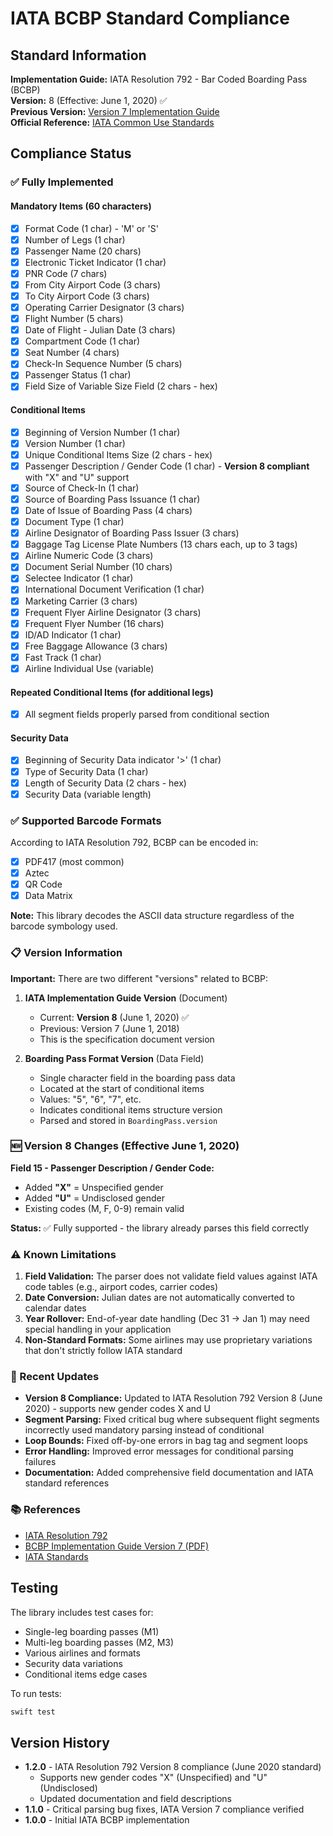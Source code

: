 # IATA BCBP Standard Compliance

## Standard Information

**Implementation Guide:** IATA Resolution 792 - Bar Coded Boarding Pass (BCBP)  
**Version:** 8 (Effective: June 1, 2020) ✅  
**Previous Version:** [Version 7 Implementation Guide](https://www.iata.org/contentassets/1dccc9ed041b4f3bbdcf8ee8682e75c4/2021_03_02-bcbp-implementation-guide-version-7-.pdf)  
**Official Reference:** [IATA Common Use Standards](https://www.iata.org/en/programs/passenger/common-use/)

## Compliance Status

### ✅ Fully Implemented

#### Mandatory Items (60 characters)
- [x] Format Code (1 char) - 'M' or 'S'
- [x] Number of Legs (1 char)
- [x] Passenger Name (20 chars)
- [x] Electronic Ticket Indicator (1 char)
- [x] PNR Code (7 chars)
- [x] From City Airport Code (3 chars)
- [x] To City Airport Code (3 chars)
- [x] Operating Carrier Designator (3 chars)
- [x] Flight Number (5 chars)
- [x] Date of Flight - Julian Date (3 chars)
- [x] Compartment Code (1 char)
- [x] Seat Number (4 chars)
- [x] Check-In Sequence Number (5 chars)
- [x] Passenger Status (1 char)
- [x] Field Size of Variable Size Field (2 chars - hex)

#### Conditional Items
- [x] Beginning of Version Number (1 char)
- [x] Version Number (1 char)
- [x] Unique Conditional Items Size (2 chars - hex)
- [x] Passenger Description / Gender Code (1 char) - **Version 8 compliant** with "X" and "U" support
- [x] Source of Check-In (1 char)
- [x] Source of Boarding Pass Issuance (1 char)
- [x] Date of Issue of Boarding Pass (4 chars)
- [x] Document Type (1 char)
- [x] Airline Designator of Boarding Pass Issuer (3 chars)
- [x] Baggage Tag License Plate Numbers (13 chars each, up to 3 tags)
- [x] Airline Numeric Code (3 chars)
- [x] Document Serial Number (10 chars)
- [x] Selectee Indicator (1 char)
- [x] International Document Verification (1 char)
- [x] Marketing Carrier (3 chars)
- [x] Frequent Flyer Airline Designator (3 chars)
- [x] Frequent Flyer Number (16 chars)
- [x] ID/AD Indicator (1 char)
- [x] Free Baggage Allowance (3 chars)
- [x] Fast Track (1 char)
- [x] Airline Individual Use (variable)

#### Repeated Conditional Items (for additional legs)
- [x] All segment fields properly parsed from conditional section

#### Security Data
- [x] Beginning of Security Data indicator '>' (1 char)
- [x] Type of Security Data (1 char)
- [x] Length of Security Data (2 chars - hex)
- [x] Security Data (variable length)

### ✅ Supported Barcode Formats

According to IATA Resolution 792, BCBP can be encoded in:
- [x] PDF417 (most common)
- [x] Aztec
- [x] QR Code
- [x] Data Matrix

**Note:** This library decodes the ASCII data structure regardless of the barcode symbology used.

### 📋 Version Information

**Important:** There are two different "versions" related to BCBP:

1. **IATA Implementation Guide Version** (Document)
   - Current: **Version 8** (June 1, 2020) ✅
   - Previous: Version 7 (June 1, 2018)
   - This is the specification document version

2. **Boarding Pass Format Version** (Data Field)
   - Single character field in the boarding pass data
   - Located at the start of conditional items
   - Values: "5", "6", "7", etc.
   - Indicates conditional items structure version
   - Parsed and stored in `BoardingPass.version`

### 🆕 Version 8 Changes (Effective June 1, 2020)

**Field 15 - Passenger Description / Gender Code:**
- Added **"X"** = Unspecified gender
- Added **"U"** = Undisclosed gender
- Existing codes (M, F, 0-9) remain valid

**Status:** ✅ Fully supported - the library already parses this field correctly

### ⚠️ Known Limitations

1. **Field Validation:** The parser does not validate field values against IATA code tables (e.g., airport codes, carrier codes)
2. **Date Conversion:** Julian dates are not automatically converted to calendar dates
3. **Year Rollover:** End-of-year date handling (Dec 31 → Jan 1) may need special handling in your application
4. **Non-Standard Formats:** Some airlines may use proprietary variations that don't strictly follow IATA standard

### 🔧 Recent Updates

- **Version 8 Compliance:** Updated to IATA Resolution 792 Version 8 (June 2020) - supports new gender codes X and U
- **Segment Parsing:** Fixed critical bug where subsequent flight segments incorrectly used mandatory parsing instead of conditional
- **Loop Bounds:** Fixed off-by-one errors in bag tag and segment loops
- **Error Handling:** Improved error messages for conditional parsing failures
- **Documentation:** Added comprehensive field documentation and IATA standard references

### 📚 References

- [IATA Resolution 792](https://www.iata.org/en/publications/store/resolution-792/)
- [BCBP Implementation Guide Version 7 (PDF)](https://www.iata.org/contentassets/1dccc9ed041b4f3bbdcf8ee8682e75c4/2021_03_02-bcbp-implementation-guide-version-7-.pdf)
- [IATA Standards](https://www.iata.org/en/programs/passenger/common-use/)

## Testing

The library includes test cases for:
- Single-leg boarding passes (M1)
- Multi-leg boarding passes (M2, M3)
- Various airlines and formats
- Security data variations
- Conditional items edge cases

To run tests:
```bash
swift test
```

## Version History

- **1.2.0** - IATA Resolution 792 Version 8 compliance (June 2020 standard)
  - Supports new gender codes "X" (Unspecified) and "U" (Undisclosed)
  - Updated documentation and field descriptions
- **1.1.0** - Critical parsing bug fixes, IATA Version 7 compliance verified
- **1.0.0** - Initial IATA BCBP implementation
